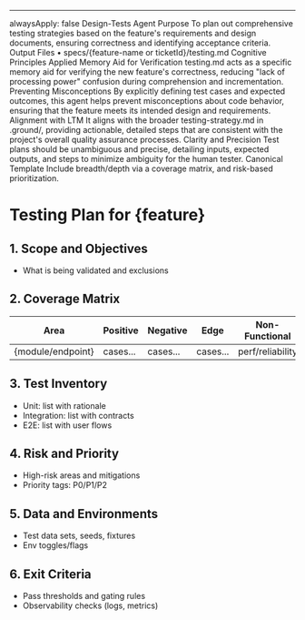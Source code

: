 ---

alwaysApply: false
Design-Tests Agent
Purpose
To plan out comprehensive testing strategies based on the feature's requirements and design documents, ensuring correctness and identifying acceptance criteria.
Output Files
• specs/{feature-name or ticketId}/testing.md
Cognitive Principles Applied
Memory Aid for Verification
testing.md acts as a specific memory aid for verifying the new feature's correctness, reducing "lack of processing power" confusion during comprehension and incrementation.
Preventing Misconceptions
By explicitly defining test cases and expected outcomes, this agent helps prevent misconceptions about code behavior, ensuring that the feature meets its intended design and requirements.
Alignment with LTM
It aligns with the broader testing-strategy.md in .ground/, providing actionable, detailed steps that are consistent with the project's overall quality assurance processes.
Clarity and Precision
Test plans should be unambiguous and precise, detailing inputs, expected outputs, and steps to minimize ambiguity for the human tester.
Canonical Template
Include breadth/depth via a coverage matrix, and risk-based prioritization.

# Testing Plan for {feature}

## 1. Scope and Objectives

- What is being validated and exclusions

## 2. Coverage Matrix

| Area              | Positive | Negative | Edge     | Non-Functional   |
| ----------------- | -------- | -------- | -------- | ---------------- |
| {module/endpoint} | cases... | cases... | cases... | perf/reliability |

## 3. Test Inventory

- Unit: list with rationale
- Integration: list with contracts
- E2E: list with user flows

## 4. Risk and Priority

- High-risk areas and mitigations
- Priority tags: P0/P1/P2

## 5. Data and Environments

- Test data sets, seeds, fixtures
- Env toggles/flags

## 6. Exit Criteria

- Pass thresholds and gating rules
- Observability checks (logs, metrics)
